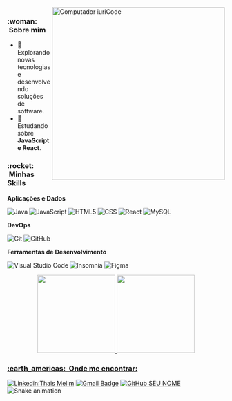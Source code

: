 

<img src="https://raw.githubusercontent.com/MicaelliMedeiros/micaellimedeiros/master/image/computer-illustration.png" min-width="400px" max-width="400px" width="400px" align="right" alt="Computador iuriCode">

<h3> :woman: &nbsp;Sobre mim </h3>

- 🤔 &nbsp; Explorando novas tecnologias e desenvolvendo soluções de software.
- 🌱 &nbsp; Estudando sobre **JavaScript e React**.

<h3> :rocket: &nbsp;Minhas Skills </h3>

**Aplicações e Dados**

  ![Java](https://img.shields.io/badge/-Java-333333?style=flat&logo=Java&logoColor=007396)
  ![JavaScript](https://img.shields.io/badge/-JavaScript-333333?style=flat&logo=javascript)
  ![HTML5](https://img.shields.io/badge/-HTML5-333333?style=flat&logo=HTML5)
  ![CSS](https://img.shields.io/badge/-CSS-333333?style=flat&logo=CSS3&logoColor=1572B6)
  ![React](https://img.shields.io/badge/-React-333333?style=flat&logo=react)
  ![MySQL](https://img.shields.io/badge/-MySQL-333333?style=flat&logo=mysql)

**DevOps**

  ![Git](https://img.shields.io/badge/-Git-333333?style=flat&logo=git)
  ![GitHub](https://img.shields.io/badge/-GitHub-333333?style=flat&logo=github)

**Ferramentas de Desenvolvimento**

  ![Visual Studio Code](https://img.shields.io/badge/-Visual%20Studio%20Code-333333?style=flat&logo=visual-studio-code&logoColor=007ACC)
  ![Insomnia](https://img.shields.io/badge/-Insomnia-333333?style=flat&logo=insomnia)
  ![Figma](https://img.shields.io/badge/-Figma-333333?style=flat&logo=figma&logoColor=007ACC)
  
  <div align="center">
  <a href="https://github.com/thaismelim">
  <img height="180em" src="https://github-readme-stats.vercel.app/api?username=thaismelim&show_icons=true&theme=dracula&include_all_commits=true&count_private=true"/>
  <img height="180em" src="https://github-readme-stats.vercel.app/api/top-langs/?username=thaismelim&layout=compact&langs_count=7&theme=dracula"/>
</div>

    
<h3> :earth_americas: &nbsp;Onde me encontrar: </h3> 

  [![Linkedin:Thais Melim](https://img.shields.io/badge/-ThaisMelim-blue?style=flat-square&logo=Linkedin&logoColor=white&link=https://www.linkedin.com/in/thais-melim/)](https://www.linkedin.com/in/thais-melim/)
[![Gmail Badge](https://img.shields.io/badge/-thaiscristinarisonh@gmail.com-006bed?style=flat-square&logo=Gmail&logoColor=white&link=mailto:thaiscristinarisonh@gmail.com)](mailto:ethaiscristinarisonh@gmail.com)
[![GitHub SEU NOME]( https://img.shields.io/github/followers/VanessaSwerts?label=follow&style=social)](https://github.com/thaismelim)
![Snake animation](https://github.com/thaismelim/thaismelim/blob/output/github-contribution-grid-snake.svg)
  

